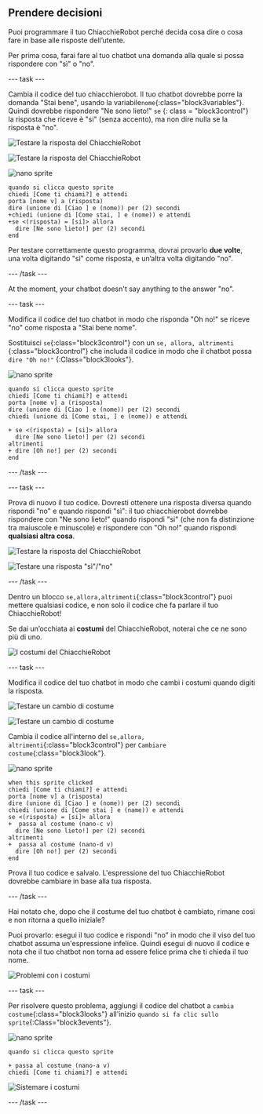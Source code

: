 ## Prendere decisioni

Puoi programmare il tuo ChiacchieRobot perché decida cosa dire o cosa fare in base alle risposte dell’utente.

Per prima cosa, farai fare al tuo chatbot una domanda alla quale si possa rispondere con "sì" o "no".

\--- task \---

Cambia il codice del tuo chiacchierobot. Il tuo chatbot dovrebbe porre la domanda "Stai bene", usando la variabile`nome`{:class="block3variables"}. Quindi dovrebbe rispondere "Ne sono lieto!" `se` {: class = "block3control"} la risposta che riceve è "si" (senza accento), ma non dire nulla se la risposta è "no".

![Testare la risposta del ChiacchieRobot](images/chatbot-if-test1-annotated.png)

![Testare la risposta del ChiacchieRobot](images/chatbot-if-test2.png)

![nano sprite](images/nano-sprite.png)

```blocks3
quando si clicca questo sprite
chiedi [Come ti chiami?] e attendi
porta [nome v] a (risposta)
dire (unione di [Ciao ] e (nome)) per (2) secondi
+chiedi (unione di [Come stai, ] e (nome)) e attendi
+se <(risposta) = [si]> allora 
  dire [Ne sono lieto!] per (2) secondi
end
```

Per testare correttamente questo programma, dovrai provarlo **due volte**, una volta digitando "sì" come risposta, e un’altra volta digitando "no".

\--- /task \---

At the moment, your chatbot doesn't say anything to the answer "no".

\--- task \---

Modifica il codice del tuo chatbot in modo che risponda "Oh no!" se riceve "no" come risposta a "Stai bene nome".

Sostituisci `se`{:class="block3control"} con un `se, allora, altrimenti` {:class="block3control"} che includa il codice in modo che il chatbot possa ` dire "Oh no!" ` {:Class="block3looks"}.

![nano sprite](images/nano-sprite.png)

```blocks3
quando si clicca questo sprite
chiedi [Come ti chiami?] e attendi
porta [nome v] a (risposta)
dire (unione di [Ciao ] e (nome)) per (2) secondi
chiedi (unione di [Come stai, ] e (nome)) e attendi

+ se <(risposta) = [si]> allora 
  dire [Ne sono lieto!] per (2) secondi
altrimenti 
+ dire [Oh no!] per (2) secondi
end
```

\--- /task \---

\--- task \---

Prova di nuovo il tuo codice. Dovresti ottenere una risposta diversa quando rispondi "no" e quando rispondi "sì": il tuo chiacchierobot dovrebbe rispondere con "Ne sono lieto!" quando rispondi "si" (che non fa distinzione tra maiuscole e minuscole) e rispondere con "Oh no!" quando rispondi **qualsiasi altra cosa**.

![Testare la risposta del ChiacchieRobot](images/chatbot-if-test2.png)

![Testare una risposta "sì"/"no"](images/chatbot-if-else-test.png)

\--- /task \---

Dentro un blocco `se,allora,altrimenti`{:class="block3control"} puoi mettere qualsiasi codice, e non solo il codice che fa parlare il tuo ChiacchieRobot!

Se dai un’occhiata ai **costumi** del ChiacchieRobot, noterai che ce ne sono più di uno.

![I costumi del ChiacchieRobot](images/chatbot-costume-view-annotated.png)

\--- task \---

Modifica il codice del tuo chatbot in modo che cambi i costumi quando digiti la risposta.

![Testare un cambio di costume](images/chatbot-costume-test1.png)

![Testare un cambio di costume](images/chatbot-costume-test2.png)

Cambia il codice all'interno del `se,allora, altrimenti`{:class="block3control"} per `Cambiare costume`{:class="block3look"}.

![nano sprite](images/nano-sprite.png)

```blocks3
when this sprite clicked
chiedi [Come ti chiami?] e attendi
porta [nome v] a (risposta)
dire (unione di [Ciao ] e (nome)) per (2) secondi
chiedi (unione di [Come stai ] e (name)) e attendi
se <(risposta) = [si]> allora 
+  passa al costume (nano-c v)
  dire [Ne sono lieto!] per (2) secondi
altrimenti 
+  passa al costume (nano-d v)
  dire [Oh no!] per (2) secondi
end
```

Prova il tuo codice e salvalo. L'espressione del tuo ChiacchieRobot dovrebbe cambiare in base alla tua risposta.

\--- /task \---

Hai notato che, dopo che il costume del tuo chatbot è cambiato, rimane così e non ritorna a quello iniziale?

Puoi provarlo: esegui il tuo codice e rispondi "no" in modo che il viso del tuo chatbot assuma un'espressione infelice. Quindi esegui di nuovo il codice e nota che il tuo chatbot non torna ad essere felice prima che ti chieda il tuo nome.

![Problemi con i costumi](images/chatbot-costume-bug-test.png)

\--- task \---

Per risolvere questo problema, aggiungi il codice del chatbot a `cambia costume`{:class="block3looks"} all'inizio `quando si fa clic sullo sprite`{:Class="block3events"}.

![nano sprite](images/nano-sprite.png)

```blocks3
quando si clicca questo sprite

+ passa al costume (nano-a v)
chiedi [Come ti chiami?] e attendi
```

![Sistemare i costumi](images/chatbot-costume-fix-test.png)

\--- /task \---